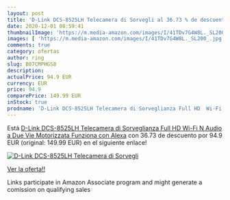 ```yaml
---
layout: post
title: 'D-Link DCS-8525LH Telecamera di Sorvegli al 36.73 % de descuento'
date: 2020-12-01 08:59:41
thumbnailImage: 'https://m.media-amazon.com/images/I/41TDv7G4W8L._SL200_.jpg'
images: [ 'https://m.media-amazon.com/images/I/41TDv7G4W8L._SL200_.jpg' ]
comments: true
category: ofertas
author: ring
slug: B07CMPHGS8
description:
actualPrice: 94.9 EUR
currency: EUR
price: 94.9
comparePrice: 149.99 EUR
inStock: true
prodname: 'D-Link DCS-8525LH Telecamera di Sorveglianza Full HD  Wi-Fi N  Audio a Due Vie  Motorizzata  Funziona con Alexa'
---
```


Está [D-Link DCS-8525LH Telecamera di Sorveglianza Full HD  Wi-Fi N  Audio a Due Vie  Motorizzata  Funziona con Alexa](https://www.amazon.it/dp/B07CMPHGS8/?tag=tolees00-21) con 36.73 de descuento por 94.9 EUR (original: 149.99 EUR) en el siguiente enlace!

[![D-Link DCS-8525LH Telecamera di Sorvegli](https://m.media-amazon.com/images/I/41TDv7G4W8L._SL200_.jpg)](https://www.amazon.it/dp/B07CMPHGS8/?tag=tolees00-21)

[Ver la oferta!!](https://www.amazon.it/dp/B07CMPHGS8/?tag=tolees00-21)

Links participate in Amazon Associate program and might generate a comission on qualifying sales


